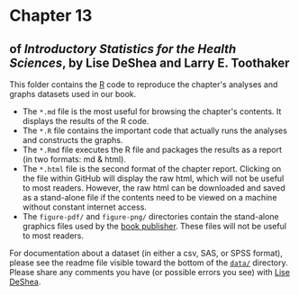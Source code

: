 Chapter 13
================
## of *Introductory Statistics for the Health Sciences*, by Lise DeShea and Larry E. Toothaker

This folder contains the [R](http://www.r-project.org/) code to reproduce the chapter's analyses and graphs datasets used in our book. 

 * The `*.md` file is the most useful for browsing the chapter's contents.  It displays the results of the R code.
 * The `*.R` file contains the important code that actually runs the analyses and constructs the graphs.
 * The `*.Rmd` file executes the R file and packages the results as a report (in two formats: md & html).
 * The `*.html` file is the second format of the chapter report.  Clicking on the file within GitHub will display the raw html, which will not be useful to most readers.  However, the raw html can be downloaded and saved as a stand-alone file if the contents need to be viewed on a machine without constant internet access.
 * The `figure-pdf/` and `figure-png/` directories contain the stand-alone graphics files used by the [book publisher](https://www.crcpress.com/Introductory-Statistics-for-the-Health-Sciences/DeShea-Toothaker/9781466565333).  These files will not be useful to most readers.

For documentation about a dataset (in either a csv, SAS, or SPSS format), please see the readme file visible toward the bottom of the [`data/`](https://github.com/OuhscBbmc/DeSheaToothakerIntroStats/blob/master/data) directory.  Please share any comments you have (or possible errors you see) with [Lise DeShea](http://nursing.ouhsc.edu/AboutTheCollege/Research/MeetourResearchTeam.aspx).
